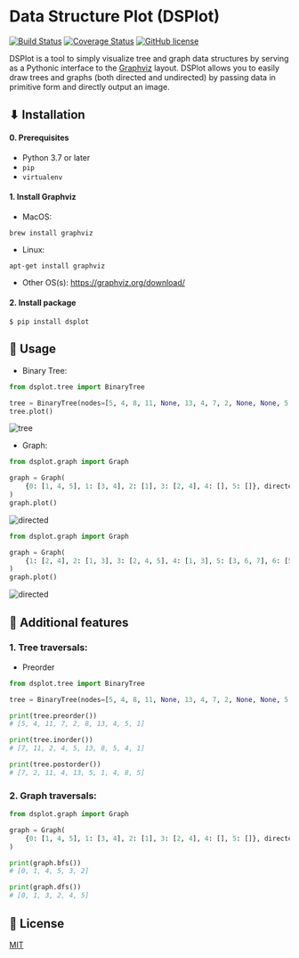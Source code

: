 # Data Structure Plot (DSPlot)
[![Build Status](https://travis-ci.com/billtrn/dsplot.svg?branch=master)](https://travis-ci.com/billtrn/dsplot)
[![Coverage Status](https://coveralls.io/repos/github/billtrn/dsplot/badge.svg?branch=master)](https://coveralls.io/github/billtrn/dsplot?branch=master)
[![GitHub license](https://img.shields.io/badge/license-MIT-blue.svg)](https://github.com/billtrn/dsplot/blob/master/LICENSE)

DSPlot is a tool to simply visualize tree and graph data structures by serving as a Pythonic interface to the [Graphviz](https://graphviz.org/) layout.
DSPlot allows you to easily draw trees and graphs (both directed and undirected) by passing data in primitive form and directly output an image.

## ⬇ Installation

#### 0. Prerequisites
- Python 3.7 or later
- `pip`
- `virtualenv`

#### 1. Install Graphviz
- MacOS:
```
brew install graphviz
```
- Linux:
```
apt-get install graphviz
```
- Other OS(s): https://graphviz.org/download/

#### 2. Install package
```
$ pip install dsplot
```

## 🤟 Usage
- Binary Tree:
```python
from dsplot.tree import BinaryTree

tree = BinaryTree(nodes=[5, 4, 8, 11, None, 13, 4, 7, 2, None, None, 5, 1])
tree.plot()
```
![tree](https://github.com/billtrn/dsplot/blob/master/img/tree.png?raw=true)

- Graph:
```python
from dsplot.graph import Graph

graph = Graph(
    {0: [1, 4, 5], 1: [3, 4], 2: [1], 3: [2, 4], 4: [], 5: []}, directed=True
)
graph.plot()
```
![directed](https://github.com/billtrn/dsplot/blob/master/img/directed.png?raw=true)
```python
from dsplot.graph import Graph

graph = Graph(
    {1: [2, 4], 2: [1, 3], 3: [2, 4, 5], 4: [1, 3], 5: [3, 6, 7], 6: [5], 7: [5]}, directed=False
)
graph.plot()
```
![directed](https://github.com/billtrn/dsplot/blob/master/img/undirected.png?raw=true)

## 🎁 Additional features
### 1. Tree traversals:
- Preorder
```python
from dsplot.tree import BinaryTree

tree = BinaryTree(nodes=[5, 4, 8, 11, None, 13, 4, 7, 2, None, None, 5, 1])

print(tree.preorder())
# [5, 4, 11, 7, 2, 8, 13, 4, 5, 1]

print(tree.inorder())
# [7, 11, 2, 4, 5, 13, 8, 5, 4, 1]

print(tree.postorder())
# [7, 2, 11, 4, 13, 5, 1, 4, 8, 5]
```
### 2. Graph traversals:
```python
from dsplot.graph import Graph

graph = Graph(
    {0: [1, 4, 5], 1: [3, 4], 2: [1], 3: [2, 4], 4: [], 5: []}, directed=True
)

print(graph.bfs())
# [0, 1, 4, 5, 3, 2]

print(graph.dfs())
# [0, 1, 3, 2, 4, 5]
```
## 📄 License
[MIT](./LICENSE)
